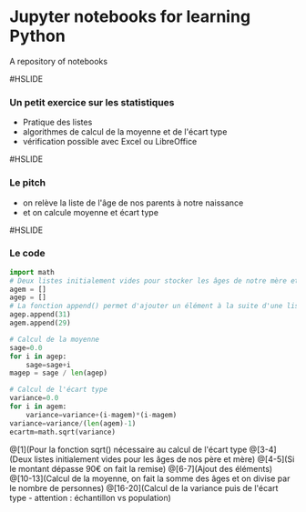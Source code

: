 # Jupyter notebooks for learning Python

A repository of notebooks

#HSLIDE

### Un petit exercice sur les statistiques

- Pratique des listes
- algorithmes de calcul de la moyenne et de l'écart type
- vérification possible avec Excel ou LibreOffice

#HSLIDE

### Le pitch

- on relève la liste de l'âge de nos parents à notre naissance
- et on calcule moyenne et écart type

#HSLIDE

### Le code

```python
import math
# Deux listes initialement vides pour stocker les âges de notre mère et notre père à notre naissance
agem = []
agep = []
# La fonction append() permet d'ajouter un élément à la suite d'une liste
agep.append(31)
agem.append(29)

# Calcul de la moyenne
sage=0.0
for i in agep:
    sage=sage+i
magep = sage / len(agep)

# Calcul de l'écart type
variance=0.0
for i in agem:
    variance=variance+(i-magem)*(i-magem)
variance=variance/(len(agem)-1)
ecartm=math.sqrt(variance)
```
@[1](Pour la fonction sqrt() nécessaire au calcul de l'écart type
@[3-4](Deux listes initialement vides pour les âges de nos père et mère)
@[4-5](Si le montant dépasse 90€ on fait la remise)
@[6-7](Ajout des éléments)
@[10-13](Calcul de la moyenne, on fait la somme des âges et on divise par le nombre de personnes)
@[16-20](Calcul de la variance puis de l'écart type - attention : échantillon vs population)
